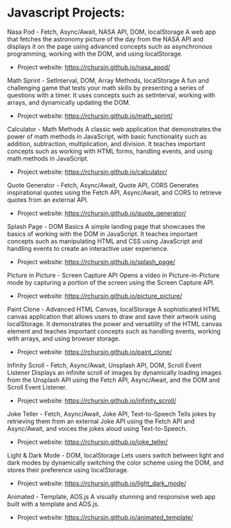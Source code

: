 # Javascript Projects:

Nasa Pod - Fetch, Async/Await, NASA API, DOM, localStorage A web app that fetches the astronomy picture of the day from the NASA API and displays it on the page using advanced concepts such as asynchronous programming, working with the DOM, and using localStorage.
- Project website: https://rchursin.github.io/nasa_apod/


Math Sprint - SetInterval, DOM, Array Methods, localStorage A fun and challenging game that tests your math skills by presenting a series of questions with a timer. It uses concepts such as setInterval, working with arrays, and dynamically updating the DOM.
- Project website: https://rchursin.github.io/math_sprint/


Calculator - Math Methods A classic web application that demonstrates the power of math methods in JavaScript, with basic functionality such as addition, subtraction, multiplication, and division. It teaches important concepts such as working with HTML forms, handling events, and using math methods in JavaScript.
- Project website: https://rchursin.github.io/calculator/


Quote Generator - Fetch, Async/Await, Quote API, CORS Generates inspirational quotes using the Fetch API, Async/Await, and CORS to retrieve quotes from an external API.
- Project website: https://rchursin.github.io/quote_generator/


Splash Page - DOM Basics A simple landing page that showcases the basics of working with the DOM in JavaScript. It teaches important concepts such as manipulating HTML and CSS using JavaScript and handling events to create an interactive user experience.
- Project website: https://rchursin.github.io/splash_page/


Picture in Picture - Screen Capture API Opens a video in Picture-in-Picture mode by capturing a portion of the screen using the Screen Capture API.
- Project website: https://rchursin.github.io/picture_picture/

Paint Clone - Advanced HTML Canvas, localStorage A sophisticated HTML canvas application that allows users to draw and save their artwork using localStorage. It demonstrates the power and versatility of the HTML canvas element and teaches important concepts such as handling events, working with arrays, and using browser storage.
- Project website: https://rchursin.github.io/paint_clone/


Infinity Scroll - Fetch, Async/Await, Unsplash API, DOM, Scroll Event Listener Displays an infinite scroll of images by dynamically loading images from the Unsplash API using the Fetch API, Async/Await, and the DOM and Scroll Event Listener.
- Project website: https://rchursin.github.io/infinity_scroll/


Joke Teller - Fetch, Async/Await, Joke API, Text-to-Speech Tells jokes by retrieving them from an external Joke API using the Fetch API and Async/Await, and voices the jokes aloud using Text-to-Speech.
- Project website: https://rchursin.github.io/joke_teller/


Light & Dark Mode - DOM, localStorage Lets users switch between light and dark modes by dynamically switching the color scheme using the DOM, and stores their preference using localStorage.
- Project website: https://rchursin.github.io/light_dark_mode/


Animated - Template, AOS.js A visually stunning and responsive web app built with a template and AOS.js.
- Project website: https://rchursin.github.io/animated_template/